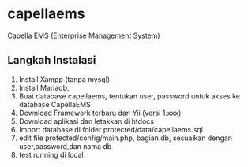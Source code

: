 capellaems
==========

Capella EMS (Enterprise Management System)

Langkah Instalasi
-----------------
1. Install Xampp (tanpa mysql)
2. Install Mariadb, 
3. Buat database capellaems, tentukan user, password untuk akses ke database CapellaEMS
4. Download Framework terbaru dari Yii (versi 1.xxx)
5. Download aplikasi dan letakkan di htdocs
6. Import database di folder protected/data/capellaems.sql
7. edit file protected/config/main.php, bagian db, sesuaikan dengan user,password,dan nama db
8. test running di local
